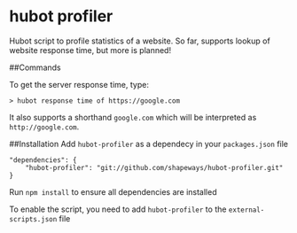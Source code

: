 # hubot profiler
Hubot script to profile statistics of a website.
So far, supports lookup of website response time, 
but more is planned!

##Commands

To get the server response time, type:

`> hubot response time of https://google.com`

It also supports a shorthand `google.com` which will be interpreted as `http://google.com`.


##Installation
Add `hubot-profiler` as a dependecy in your `packages.json` file
```
"dependencies": {
    "hubot-profiler": "git://github.com/shapeways/hubot-profiler.git"
}
```
Run `npm install` to ensure all dependencies are installed

To enable the script, you need to add `hubot-profiler` to the `external-scripts.json` file

